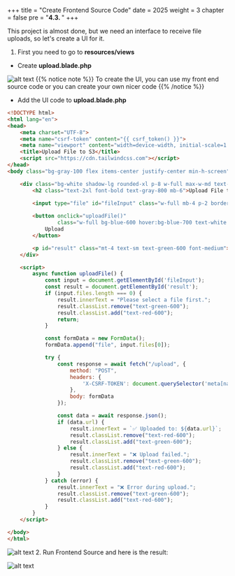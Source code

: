 +++
title = "Create Frontend Source Code"
date = 2025
weight = 3
chapter = false
pre = "<b>4.3. </b>"
+++


This project is almost done, but we need an interface to receive file uploads, so let's create a UI for it.

1. First you need to go to **resources/views**
- Create **upload.blade.php**

![alt text](https://nguyenhuukhai22.github.io/NguyenHuuKhai-Workshop.io/images/4-Create-Project/4.3-Create-Frontend-Source-Code/4-3-1s.png)
{{% notice note %}}
To create the UI, you can use my front end source code or you can create your own nicer code
{{% /notice %}}
- Add the UI code to **upload.blade.php**

```html
<!DOCTYPE html>
<html lang="en">
<head>
    <meta charset="UTF-8">
    <meta name="csrf-token" content="{{ csrf_token() }}">
    <meta name="viewport" content="width=device-width, initial-scale=1.0">
    <title>Upload File to S3</title>
    <script src="https://cdn.tailwindcss.com"></script>
</head>
<body class="bg-gray-100 flex items-center justify-center min-h-screen">

    <div class="bg-white shadow-lg rounded-xl p-8 w-full max-w-md text-center">
        <h2 class="text-2xl font-bold text-gray-800 mb-6">Upload File to Amazon S3</h2>

        <input type="file" id="fileInput" class="w-full mb-4 p-2 border rounded-lg text-sm">
        
        <button onclick="uploadFile()" 
                class="w-full bg-blue-600 hover:bg-blue-700 text-white font-semibold py-2 px-4 rounded-lg transition duration-200">
            Upload
        </button>

        <p id="result" class="mt-4 text-sm text-green-600 font-medium"></p>
    </div>

    <script>
        async function uploadFile() {
            const input = document.getElementById('fileInput');
            const result = document.getElementById('result');
            if (input.files.length === 0) {
                result.innerText = "Please select a file first.";
                result.classList.remove("text-green-600");
                result.classList.add("text-red-600");
                return;
            }

            const formData = new FormData();
            formData.append("file", input.files[0]);

            try {
                const response = await fetch("/upload", {
                    method: "POST",
                    headers: {
                        'X-CSRF-TOKEN': document.querySelector('meta[name="csrf-token"]').content
                    },
                    body: formData
                });

                const data = await response.json();
                if (data.url) {
                    result.innerText = `✅ Uploaded to: ${data.url}`;
                    result.classList.remove("text-red-600");
                    result.classList.add("text-green-600");
                } else {
                    result.innerText = "❌ Upload failed.";
                    result.classList.remove("text-green-600");
                    result.classList.add("text-red-600");
                }
            } catch (error) {
                result.innerText = "❌ Error during upload.";
                result.classList.remove("text-green-600");
                result.classList.add("text-red-600");
            }
        }
    </script>

</body>
</html>
```


![alt text](https://nguyenhuukhai22.github.io/NguyenHuuKhai-Workshop.io/images/4-Create-Project/4.3-Create-Frontend-Source-Code/4-3-2.png)
2. Run Frontend Source and here is the result:

![alt text](https://nguyenhuukhai22.github.io/NguyenHuuKhai-Workshop.io/images/4-Create-Project/4.3-Create-Frontend-Source-Code/4-3-3.png)